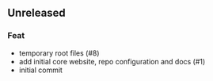 ## Unreleased

### Feat

- temporary root files (#8)
- add initial core website, repo configuration and docs (#1)
- initial commit
